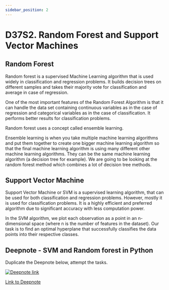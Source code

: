 ```yaml
---
sidebar_position: 2
---
```


# D37S2. Random Forest and Support Vector Machines

## Random Forest

Random forest is a supervised Machine Learning algorithm that is used widely in classification and regression problems. It builds decision trees on different samples and takes their majority vote for classification and average in case of regression.

One of the most important features of the Random Forest Algorithm is that it can handle the data set containing continuous variables as in the case of regression and categorical variables as in the case of classification. It performs better results for classification problems.

Random forest uses a concept called ensemble learning.

Ensemble learning is when you take multiple machine learning algorithms and put them together to create one bigger machine learning algorithm so that the final machine learning algorithm is using many different other machine learning algorithms.
They can be the same machine learning algorithm (a decision tree for example).
We are going to be looking at the random forest method which combines a lot of decision tree methods.

## Support Vector Machine

Support Vector Machine or SVM is a supervised learning algorithm, that can be used for both classification and regression problems. However,  mostly it is used for classification problems. It is a highly efficient and preferred algorithm due to significant accuracy with less computation power.

In the SVM algorithm, we plot each observation as a point in an n-dimensional space (where n is the number of features in the dataset). Our task is to find an optimal hyperplane that successfully classifies the data points into their respective classes.

## Deepnote - SVM and Random forest in Python

Duplicate the Deepnote below, attempt the tasks.

[<img
    src="/img/icons/deepnote-logo.svg"
    alt="Deepnote link"
/>](https://deepnote.com/project/rf-svm-ZuVrXt1XQQmyqpePef57kw/%2Frandom_forest_classification.ipynb)

[Link to Deepnote](https://deepnote.com/project/rf-svm-ZuVrXt1XQQmyqpePef57kw/%2Frandom_forest_classification.ipynb)
